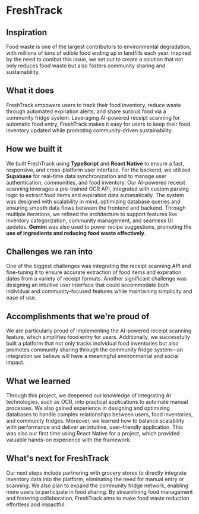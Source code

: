 # FreshTrack

## Inspiration
Food waste is one of the largest contributors to environmental degradation, with millions of tons of edible food ending up in landfills each year. Inspired by the need to combat this issue, we set out to create a solution that not only reduces food waste but also fosters community sharing and sustainability.

## What it does
FreshTrack empowers users to track their food inventory, reduce waste through automated expiration alerts, and share surplus food via a community fridge system. Leveraging AI-powered receipt scanning for automatic food entry, FreshTrack makes it easy for users to keep their food inventory updated while promoting community-driven sustainability.

## How we built it
We built FreshTrack using **TypeScript** and **React Native** to ensure a fast, responsive, and cross-platform user interface. For the backend, we utilized **Supabase** for real-time data synchronization and to manage user authentication, communities, and food inventory. Our AI-powered receipt scanning leverages a pre-trained OCR API, integrated with custom parsing logic to extract food items and expiration data automatically. The system was designed with scalability in mind, optimizing database queries and ensuring smooth data flows between the frontend and backend. Through multiple iterations, we refined the architecture to support features like inventory categorization, community management, and seamless UI updates. **Gemini** was also used to power recipe suggestions, promoting the **use of ingredients and reducing food waste effectively**.

## Challenges we ran into
One of the biggest challenges was integrating the receipt scanning API and fine-tuning it to ensure accurate extraction of food items and expiration dates from a variety of receipt formats. Another significant challenge was designing an intuitive user interface that could accommodate both individual and community-focused features while maintaining simplicity and ease of use.

## Accomplishments that we're proud of
We are particularly proud of implementing the AI-powered receipt scanning feature, which simplifies food entry for users. Additionally, we successfully built a platform that not only tracks individual food inventories but also promotes community sharing through the community fridge system—an integration we believe will have a meaningful environmental and social impact.

## What we learned
Through this project, we deepened our knowledge of integrating AI technologies, such as OCR, into practical applications to automate manual processes. We also gained experience in designing and optimizing databases to handle complex relationships between users, food inventories, and community fridges. Moreover, we learned how to balance scalability with performance and deliver an intuitive, user-friendly application. This was also our first time using React Native for a project, which provided valuable hands-on experience with the framework.

## What's next for FreshTrack
Our next steps include partnering with grocery stores to directly integrate inventory data into the platform, eliminating the need for manual entry or scanning. We also plan to expand the community fridge network, enabling more users to participate in food sharing. By streamlining food management and fostering collaboration, FreshTrack aims to make food waste reduction effortless and impactful.
